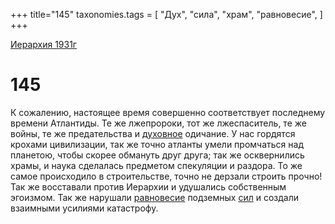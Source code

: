 +++
title="145"
taxonomies.tags = [
"Дух",
"сила",
"храм",
"равновесие",
]
+++

[Иерархия 1931г](/agni/19312)

# 145

К сожалению, настоящее время совершенно соответствует последнему времени Атлантиды. Те же лжепророки, тот же лжеспаситель, те же войны, те же предательства и [духовное](/tags/Дух) одичание. У нас гордятся крохами цивилизации, так же точно атланты умели промчаться над планетою, чтобы скорее обмануть друг друга; так же осквернились храмы, и наука сделалась предметом спекуляции и раздора. То же самое происходило в строительстве, точно не дерзали строить прочно! Так же восставали против Иерархии и удушались собственным эгоизмом. Так же нарушали [равновесие](/tags/равновесие) подземных [сил](/tags/сила) и создали взаимными усилиями катастрофу.   

